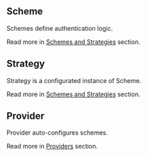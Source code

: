 ## Scheme

Schemes define authentication logic.

Read more in [Schemes and Strategies](./guide/scheme.html) section.

## Strategy

Strategy is a configurated instance of Scheme.

Read more in [Schemes and Strategies](./guide/scheme.html) section.

## Provider

Provider auto-configures schemes.

Read more in [Providers](./guide/provider.html) section.
